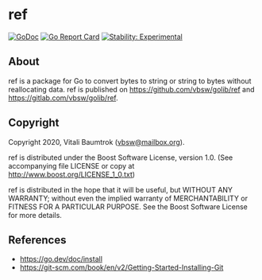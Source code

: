 # ref

[![GoDoc](https://godoc.org/github.com/vbsw/golib/ref?status.svg)](https://godoc.org/github.com/vbsw/golib/ref) [![Go Report Card](https://goreportcard.com/badge/github.com/vbsw/golib/ref)](https://goreportcard.com/report/github.com/vbsw/golib/ref) [![Stability: Experimental](https://masterminds.github.io/stability/experimental.svg)](https://masterminds.github.io/stability/experimental.html)

## About
ref is a package for Go to convert bytes to string or string to bytes without reallocating data. ref is published on <https://github.com/vbsw/golib/ref> and <https://gitlab.com/vbsw/golib/ref>.

## Copyright
Copyright 2020, Vitali Baumtrok (vbsw@mailbox.org).

ref is distributed under the Boost Software License, version 1.0. (See accompanying file LICENSE or copy at http://www.boost.org/LICENSE_1_0.txt)

ref is distributed in the hope that it will be useful, but WITHOUT ANY WARRANTY; without even the implied warranty of MERCHANTABILITY or FITNESS FOR A PARTICULAR PURPOSE. See the Boost Software License for more details.

## References
- https://go.dev/doc/install
- https://git-scm.com/book/en/v2/Getting-Started-Installing-Git
